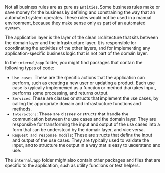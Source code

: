 Not all business rules are as pure as `Entities`. Some business rules make or save money for the business by defining and constraining the way that an automated system operates. These rules would not be used in a manual environment, because they make sense only as part of an automated system.

The application layer is the layer of the clean architecture that sits between the domain layer and the infrastructure layer. It is responsible for coordinating the activities of the other layers, and for implementing any application-specific business logic that is not part of the domain layer.

In the `internal/app` folder, you might find packages that contain the following types of code:

- `Use cases`: These are the specific actions that the application can perform, such as creating a new user or updating a product. Each use case is typically implemented as a function or method that takes input, performs some processing, and returns output.
- `Services`: These are classes or structs that implement the use cases, by calling the appropriate domain and infrastructure functions and methods.
- `Interactors`: These are classes or structs that handle the communication between the use cases and the domain layer. They are responsible for transforming the input and output of the use cases into a form that can be understood by the domain layer, and vice versa.
- `Request and response models`: These are structs that define the input and output of the use cases. They are typically used to validate the input, and to structure the output in a way that is easy to understand and use.

The `internal/app` folder might also contain other packages and files that are specific to the application, such as utility functions or test helpers.